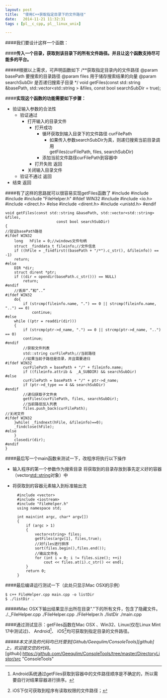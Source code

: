 ```yaml
---
layout: post
title:  "使用C++获取指定目录下的文件路径"
date:   2014-11-21 11:32:31
tags : [pl__c_cpp, pl__linux_unix]

---
```


####我们要设计这样一个函数：

####**传入一个目录，获取到该目录下的所有文件路径。并且让这个函数支持尽可能多的平台。**

#####根据以上需求，可声明函数如下
    /**获取指定目录内的文件路径
    @param basePath 要搜索的目录路径
    @param files 用于储存搜索结果的向量
    @param searchSubDir 是否递归搜索子目录
    */
    void getFiles(const std::string &basePath, std::vector<std::string > &files,
    const bool searchSubDir = true);

####**实现这个函数的功能需要如下步骤：**
* 验证输入参数的合法性
    - 验证通过
        * 打开输入的目录文件
            + 打开成功
                - 循环获取到输入目录下的文件路径 curFilePath
                    * 如果传入参数searchSubDir为真，则递归搜索当前目录调用  
getFiles(curFilePath, files, searchSubDir)
                - 添加当前文件路径curFilePath到容器中
            + 打开失败 返回
         * 关闭输入目录文件
     - 验证不通过 返回
* 结束 返回

####有了这样的思路就可以很容易实现getFiles函数了
    #include <vector>
    #include <string>
    #include <cstring>
    #include "FileHelper.h"
    #ifdef WIN32
      #include <fstream>
      #include <io.h>
      #include <direct.h>
    #else
      #include <dirent.h>
      #include <unistd.h>
    #endif
    
    void getFiles(const std::string &basePath, std::vector<std::string> &files,
                           const bool searchSubDir)
    {
    //验证basePath路径
    #ifdef WIN32
    	long   hFile = 0;//windows文件句柄
    	struct _finddata_t fileinfo;//文件信息
    	if ((hFile = _findfirst((basePath + "/*").c_str(), &fileinfo)) == -1)
    	return;
	#else
	    DIR *dir;
	    struct dirent *ptr;
	    if ((dir = opendir(basePath.c_str())) == NULL)
	        return;
	#endif
        //丢弃“.”和“..”
    #ifdef WIN32
    	do{
    		if (strcmp(fileinfo.name, ".") == 0 || strcmp(fileinfo.name, "..") == 0)
    		    continue;
    #else
        while ((ptr = readdir(dir)))
        {
        	if (strcmp(ptr->d_name, ".") == 0 || strcmp(ptr->d_name, "..") == 0)
		    continue;
	#endif
    	    //获取文件列表
    	    std::string curFilePath;//当前路径
    	    //如果当前子路径是目录，并且需要递归
	#ifdef WIN32
    		curFilePath = basePath + "/" + fileinfo.name;
    		if ((fileinfo.attrib &  _A_SUBDIR) && searchSubDir)
	#else
    		curFilePath = basePath + "/" + ptr->d_name;
    		if (ptr->d_type == 4 && searchSubDir)
	#endif
    	    //递归获取子文件夹
    		getFiles(curFilePath, files, searchSubDir);
    		//当前路径加入列表
    		files.push_back(curFilePath);
    //关闭文件
	#ifdef WIN32
	    }while( _findnext(hFile, &fileinfo)==0);
	    _findclose(hFile);
	#else
		}
		closedir(dir);
	#endif
	}

####最后写一个main函数来测试一下，改程序将执行以下操作
* 输入程序的第一个参数作为搜索目录 将获取到的目录存放到事先定义好的容器（vector<std::string>对象）中
* 将获取到的容器元素输入到标准输出流

        #include <vector>
        #include <iostream>
        #include "FileHelper.h"
        using namespace std;
        
        int main(int argc, char* argv[])
        {
        	if (argc > 1)
        	{
        		vector<string> files;
        		getFiles(argv[1], files,true);
                //对files进行排序
                sort(files.begin(),files.end());
                //输出文件名
        		for (int i = 0; i != files.size(); ++i)
        			cout << files.at(i).c_str() << endl;
        	}
        	return 0;
        }

####最后编译运行测试一下（此处只显示Mac OSX的示例）

    $ c++ FileHelper.cpp main.cpp -o listDir
    $ ./listDir .

#####Mac OSX下输出结果显示出所在目录"."下的所有文件，包含了隐藏文件。
    ./._FileHelper.cpp
    ./FileHelper.cpp
    ./FileHelper.h
    ./listDir
    ./main.cpp

####通过测试显示：getFiles函数在Mac OSX 、Win32、Linux(仅在Linux Mint 17中测试过)、 Android[^1]、 iOS[^2]均可获取到指定目录的文件路径。

#####_本文涉及的代码均已托管到[Github/Geequlim/ConsoleTools][github]上，欢迎提交您的代码。_
[github]:https://github.com/Geequlim/ConsoleTools/tree/master/DirectoryListor/src "ConsoleTools"

[^1]:Android系统通过getFiles获取到容器中的文件路径顺序是不确定的，所以需要自行对结果容器进行排序。
[^2]:iOS下仅可获取到程序有读取权限的文件路径；
